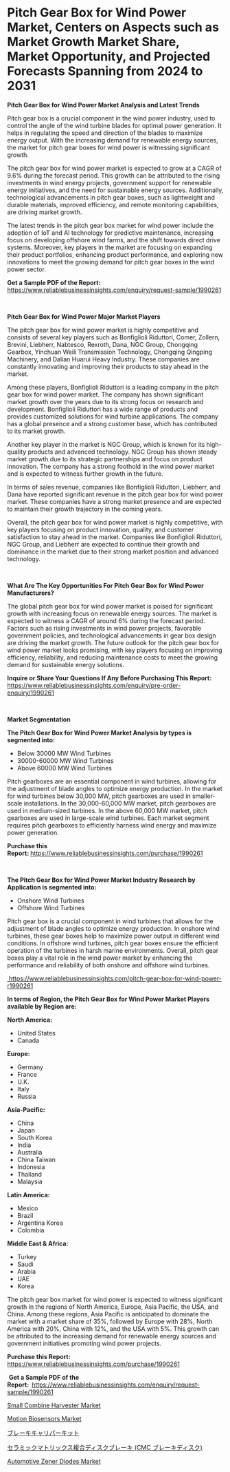 <p><h1>Pitch Gear Box for Wind Power Market, Centers on Aspects such as Market Growth Market Share, Market Opportunity, and Projected Forecasts Spanning from 2024 to 2031</h1></p><p><strong>Pitch Gear Box for Wind Power Market Analysis and Latest Trends</strong></p>
<p><p>Pitch gear box is a crucial component in the wind power industry, used to control the angle of the wind turbine blades for optimal power generation. It helps in regulating the speed and direction of the blades to maximize energy output. With the increasing demand for renewable energy sources, the market for pitch gear boxes for wind power is witnessing significant growth.</p><p>The pitch gear box for wind power market is expected to grow at a CAGR of 9.6% during the forecast period. This growth can be attributed to the rising investments in wind energy projects, government support for renewable energy initiatives, and the need for sustainable energy sources. Additionally, technological advancements in pitch gear boxes, such as lightweight and durable materials, improved efficiency, and remote monitoring capabilities, are driving market growth.</p><p>The latest trends in the pitch gear box market for wind power include the adoption of IoT and AI technology for predictive maintenance, increasing focus on developing offshore wind farms, and the shift towards direct drive systems. Moreover, key players in the market are focusing on expanding their product portfolios, enhancing product performance, and exploring new innovations to meet the growing demand for pitch gear boxes in the wind power sector.</p></p>
<p><strong>Get a Sample PDF of the Report:&nbsp;</strong> <a href="https://www.reliablebusinessinsights.com/enquiry/request-sample/1990261">https://www.reliablebusinessinsights.com/enquiry/request-sample/1990261</a></p>
<p>&nbsp;</p>
<p><strong>Pitch Gear Box for Wind Power Major Market Players</strong></p>
<p><p>The pitch gear box for wind power market is highly competitive and consists of several key players such as Bonfiglioli Riduttori, Comer, Zollern, Brevini, Liebherr, Nabtesco, Rexroth, Dana, NGC Group, Chongqing Gearbox, Yinchuan Weili Transmission Technology, Chongqing Qingping Machinery, and Dalian Huarui Heavy Industry. These companies are constantly innovating and improving their products to stay ahead in the market.</p><p>Among these players, Bonfiglioli Riduttori is a leading company in the pitch gear box for wind power market. The company has shown significant market growth over the years due to its strong focus on research and development. Bonfiglioli Riduttori has a wide range of products and provides customized solutions for wind turbine applications. The company has a global presence and a strong customer base, which has contributed to its market growth.</p><p>Another key player in the market is NGC Group, which is known for its high-quality products and advanced technology. NGC Group has shown steady market growth due to its strategic partnerships and focus on product innovation. The company has a strong foothold in the wind power market and is expected to witness further growth in the future.</p><p>In terms of sales revenue, companies like Bonfiglioli Riduttori, Liebherr, and Dana have reported significant revenue in the pitch gear box for wind power market. These companies have a strong market presence and are expected to maintain their growth trajectory in the coming years.</p><p>Overall, the pitch gear box for wind power market is highly competitive, with key players focusing on product innovation, quality, and customer satisfaction to stay ahead in the market. Companies like Bonfiglioli Riduttori, NGC Group, and Liebherr are expected to continue their growth and dominance in the market due to their strong market position and advanced technology.</p></p>
<p>&nbsp;</p>
<p><strong>What Are The Key Opportunities For Pitch Gear Box for Wind Power Manufacturers?</strong></p>
<p><p>The global pitch gear box for wind power market is poised for significant growth with increasing focus on renewable energy sources. The market is expected to witness a CAGR of around 6% during the forecast period. Factors such as rising investments in wind power projects, favorable government policies, and technological advancements in gear box design are driving the market growth. The future outlook for the pitch gear box for wind power market looks promising, with key players focusing on improving efficiency, reliability, and reducing maintenance costs to meet the growing demand for sustainable energy solutions.</p></p>
<p><strong>Inquire or Share Your Questions If Any Before Purchasing This Report:</strong> <a href="https://www.reliablebusinessinsights.com/enquiry/pre-order-enquiry/1990261">https://www.reliablebusinessinsights.com/enquiry/pre-order-enquiry/1990261</a></p>
<p>&nbsp;</p>
<p><strong>Market Segmentation</strong></p>
<p><strong>The Pitch Gear Box for Wind Power Market Analysis by types is segmented into:</strong></p>
<p><ul><li>Below 30000 MW Wind Turbines</li><li>30000-60000 MW Wind Turbines</li><li>Above 60000 MW Wind Turbines</li></ul></p>
<p><p>Pitch gearboxes are an essential component in wind turbines, allowing for the adjustment of blade angles to optimize energy production. In the market for wind turbines below 30,000 MW, pitch gearboxes are used in smaller-scale installations. In the 30,000-60,000 MW market, pitch gearboxes are used in medium-sized turbines. In the above 60,000 MW market, pitch gearboxes are used in large-scale wind turbines. Each market segment requires pitch gearboxes to efficiently harness wind energy and maximize power generation.</p></p>
<p><strong>Purchase this Report:&nbsp;</strong><a href="https://www.reliablebusinessinsights.com/purchase/1990261">https://www.reliablebusinessinsights.com/purchase/1990261</a></p>
<p>&nbsp;</p>
<p><strong>The Pitch Gear Box for Wind Power Market Industry Research by Application is segmented into:</strong></p>
<p><ul><li>Onshore Wind Turbines</li><li>Offshore Wind Turbines</li></ul></p>
<p><p>Pitch gear box is a crucial component in wind turbines that allows for the adjustment of blade angles to optimize energy production. In onshore wind turbines, these gear boxes help to maximize power output in different wind conditions. In offshore wind turbines, pitch gear boxes ensure the efficient operation of the turbines in harsh marine environments. Overall, pitch gear boxes play a vital role in the wind power market by enhancing the performance and reliability of both onshore and offshore wind turbines.</p></p>
<p><a href="https://www.reliablebusinessinsights.com/pitch-gear-box-for-wind-power-r1990261">&nbsp;https://www.reliablebusinessinsights.com/pitch-gear-box-for-wind-power-r1990261</a></p>
<p><strong>In terms of Region, the Pitch Gear Box for Wind Power Market Players available by Region are:</strong></p>
<p>
    <p> <strong> North America: </strong>
        <ul>
            <li>United States</li>
            <li>Canada</li>
        </ul>
        </p> 
    <p> <strong> Europe: </strong>
        <ul>
            <li>Germany</li>
            <li>France</li>
            <li>U.K.</li>
            <li>Italy</li>
            <li>Russia</li>
        </ul>
        </p> 
    <p> <strong> Asia-Pacific: </strong>
        <ul>
            <li>China</li>
            <li>Japan</li>
            <li>South Korea</li>
            <li>India</li>
            <li>Australia</li>
            <li>China Taiwan</li>
            <li>Indonesia</li>
            <li>Thailand</li>
            <li>Malaysia</li>
        </ul>
        </p> 
    <p> <strong> Latin America: </strong>
        <ul>
            <li>Mexico</li>
            <li>Brazil</li>
            <li>Argentina Korea</li>
            <li>Colombia</li>
        </ul>
        </p> 
    <p> <strong> Middle East & Africa: </strong>
        <ul>
            <li>Turkey</li>
            <li>Saudi</li>
            <li>Arabia</li>
            <li>UAE</li>
            <li>Korea</li>
        </ul>
    </p>
    </p>
<p><p>The pitch gear box market for wind power is expected to witness significant growth in the regions of North America, Europe, Asia Pacific, the USA, and China. Among these regions, Asia Pacific is anticipated to dominate the market with a market share of 35%, followed by Europe with 28%, North America with 20%, China with 12%, and the USA with 5%. This growth can be attributed to the increasing demand for renewable energy sources and government initiatives promoting wind power projects.</p></p>
<p><strong>Purchase this Report: </strong><a href="https://www.reliablebusinessinsights.com/purchase/1990261">https://www.reliablebusinessinsights.com/purchase/1990261</a></p>
<p>&nbsp;<strong>Get a Sample PDF of the Report:&nbsp;&nbsp;</strong><a href="https://www.reliablebusinessinsights.com/enquiry/request-sample/1990261">https://www.reliablebusinessinsights.com/enquiry/request-sample/1990261</a></p>
<p><strong></strong></p>
<p><p><a href="https://github.com/julyju69/Market-Research-Report-List-4/blob/main/small-combine-harvester-market.md">Small Combine Harvester Market</a></p><p><a href="https://www.linkedin.com/pulse/insights-motion-biosensors-market-size-which-expanding-ckbfc">Motion Biosensors Market</a></p><p><a href="https://github.com/Andrewones2023/Market-Research-Report-List-1/blob/main/2057082165328.md">ブレーキキャリパーキット</a></p><p><a href="https://github.com/ChloeConn27/Market-Research-Report-List-1/blob/main/9307362165329.md">セラミックマトリックス複合ディスクブレーキ (CMC ブレーキディスク)</a></p><p><a href="https://www.linkedin.com/pulse/global-automotive-zener-diodes-market-projected-grow-cagr-13wcc">Automotive Zener Diodes Market</a></p></p>
